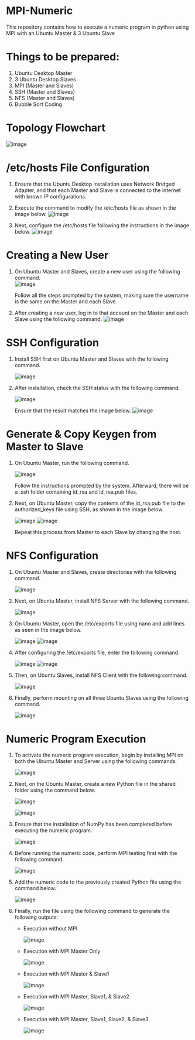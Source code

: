 # MPI-Numeric
This repository contains how to execute a numeric program in python using MPI with an Ubuntu Master &amp; 3 Ubuntu Slave

# Things to be prepared:

1. Ubuntu Desktop Master
2. 3 Ubuntu Desktop Slaves
3. MPI (Master and Slaves)
4. SSH (Master and Slaves)
5. NFS (Master and Slaves)
6. Bubble Sort Coding

# Topology Flowchart
![image](https://github.com/donavail/mpi-bubblesort/assets/150001914/5ecd1689-7c0e-47a2-9b67-309ded47b291)

# /etc/hosts File Configuration
1. Ensure that the Ubuntu Desktop installation uses Network Bridged Adapter, and that each Master and Slave is connected to the internet with known IP configurations.
2. Execute the command to modify the /etc/hosts file as shown in the image below.
![image](https://github.com/donavail/mpi-bubblesort/assets/150001914/b1993c83-0277-4c6d-9f27-292465fff1e5)

3. Next, configure the /etc/hosts file following the instructions in the image below.
![image](https://github.com/donavail/mpi-bubblesort/assets/150001914/ea96bb41-d543-46d0-b15a-eea0b2f9842b)

# Creating a New User
1. On Ubuntu Master and Slaves, create a new user using the following command.  
   ![image](https://github.com/donavail/mpi-bubblesort/assets/150001914/3b4ff9fa-1da9-4ab3-87e3-f0c73b413480)
   
   Follow all the steps prompted by the system, making sure the username is the same on the Master and each Slave.

3. After creating a new user, log in to that account on the Master and each Slave using the following command.
![image](https://github.com/donavail/mpi-bubblesort/assets/150001914/9fa49909-8cf5-4f78-9538-d8792219c640)

# SSH Configuration
1. Install SSH first on Ubuntu Master and Slaves with the following command.

   ![image](https://github.com/donavail/mpi-bubblesort/assets/150001914/6c725a24-aa31-48a0-a149-4c4aaf53aa7e)

2. After installation, check the SSH status with the following command.

   ![image](https://github.com/donavail/mpi-bubblesort/assets/150001914/27e325df-974c-4c62-8784-72ae5e422c6f)

   Ensure that the result matches the image below.
   ![image](https://github.com/donavail/mpi-bubblesort/assets/150001914/70d6808f-c603-4696-9e00-a463630ac01a)


# Generate & Copy Keygen from Master to Slave
1. On Ubuntu Master, run the following command.

   ![image](https://github.com/donavail/mpi-bubblesort/assets/150001914/453f9acb-1d35-4659-b490-9edb2dc778e0)

   Follow the instructions prompted by the system. Afterward, there will be a .ssh folder containing id_rsa and id_rsa.pub files.

2. Next, on Ubuntu Master, copy the contents of the id_rsa.pub file to the authorized_keys file using SSH, as shown in the image below.

   ![image](https://github.com/donavail/mpi-bubblesort/assets/150001914/86af92f4-e7a7-43d3-9a88-68b91d18eeba)
   ![image](https://github.com/donavail/mpi-bubblesort/assets/150001914/58123bab-965c-4942-93e1-1f02dc8b7532)

   Repeat this process from Master to each Slave by changing the host.

# NFS Configuration
1. On Ubuntu Master and Slaves, create directories with the following command.

   ![image](https://github.com/donavail/mpi-bubblesort/assets/150001914/ebcc0034-e704-4b56-b2cd-72e04c3675b1)

2. Next, on Ubuntu Master, install NFS Server with the following command.

   ![image](https://github.com/donavail/mpi-bubblesort/assets/150001914/49d72082-a950-442e-9697-1453599be432)

3. On Ubuntu Master, open the /etc/exports file using nano and add lines as seen in the image below.

   ![image](https://github.com/donavail/mpi-bubblesort/assets/150001914/3f9c2992-30fc-4ef2-b2eb-0ed8cf314006)
   ![image](https://github.com/donavail/mpi-bubblesort/assets/150001914/6be38817-3779-4510-9b62-413239fcf727)

4. After configuring the /etc/exports file, enter the following command.

   ![image](https://github.com/donavail/mpi-bubblesort/assets/150001914/7067b2db-8d30-4a80-abb1-a0708f2ca946)
   ![image](https://github.com/donavail/mpi-bubblesort/assets/150001914/674f6b4a-8e23-49d7-954e-506b96d240e8)

5. Then, on Ubuntu Slaves, install NFS Client with the following command.

   ![image](https://github.com/donavail/mpi-bubblesort/assets/150001914/87753150-f2b3-4925-8688-80b740622d19)

6. Finally, perform mounting on all three Ubuntu Slaves using the following command.

   ![image](https://github.com/donavail/mpi-bubblesort/assets/150001914/fb3a13d3-ea11-4473-aa80-2ce6d61d030b)

# Numeric Program Execution
1. To activate the numeric program execution, begin by installing MPI on both the Ubuntu Master and Server using the following commands.

   ![image](https://github.com/donavail/mpi-numeric/assets/150001914/ff8773b4-d3d4-490d-a7a4-d126e2979522)

2. Next, on the Ubuntu Master, create a new Python file in the shared folder using the command below.

   ![image](https://github.com/donavail/mpi-numeric/assets/150001914/15aa7f25-ff6e-45fc-a188-4186d0b262a0)

   ![image](https://github.com/donavail/mpi-numeric/assets/150001914/9303ff96-5cbc-4cd6-b9f8-4237a2706350)

3. Ensure that the installation of NumPy has been completed before executing the numeric program.

   ![image](https://github.com/donavail/mpi-numeric/assets/150001914/758cdcfc-1fe1-4397-9542-bdea5a6fc0c6)

4. Before running the numeric code, perform MPI testing first with the following command.

   ![image](https://github.com/donavail/mpi-numeric/assets/150001914/7ed5fd0b-78ae-41fe-ac9f-15a26fdd8158)

5. Add the numeric code to the previously created Python file using the command below.

   ![image](https://github.com/donavail/mpi-numeric/assets/150001914/340615a5-3807-466a-b8a8-09e68bdfc769)

6. Finally, run the file using the following command to generate the following outputs:
   - Execution without MPI

     ![image](https://github.com/donavail/mpi-numeric/assets/150001914/93c0ae10-2345-42d0-9d6c-0f3f7f8054b1)

   - Execution with MPI Master Only
  
     ![image](https://github.com/donavail/mpi-numeric/assets/150001914/1afdbcb0-d435-44de-a920-d28390e7a2d2)

   - Execution with MPI Master & Slave1
  
     ![image](https://github.com/donavail/mpi-numeric/assets/150001914/cff2a884-5d68-463c-a16d-886dc0afa6e4)

   - Execution with MPI Master, Slave1, & Slave2
  
     ![image](https://github.com/donavail/mpi-numeric/assets/150001914/8a9eadfa-1555-4b46-93d9-434c4abb9392)

   - Execution with MPI Master, Slave1, Slave2, & Slave3
  
     ![image](https://github.com/donavail/mpi-numeric/assets/150001914/14780ad2-cc5f-4367-aa9b-ff0ee8cf223a)
